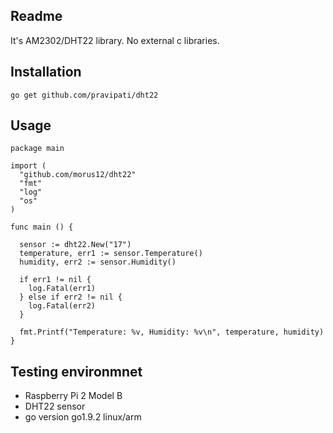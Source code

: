 ## Readme

It's AM2302/DHT22 library. No external c libraries. 

## Installation 
`go get github.com/pravipati/dht22`

## Usage
```
package main 

import (
  "github.com/morus12/dht22"
  "fmt"
  "log"
  "os"
)

func main () {

  sensor := dht22.New("17")
  temperature, err1 := sensor.Temperature()
  humidity, err2 := sensor.Humidity()
  
  if err1 != nil {
    log.Fatal(err1)
  } else if err2 != nil {
    log.Fatal(err2)
  }
  
  fmt.Printf("Temperature: %v, Humidity: %v\n", temperature, humidity)
}
```

## Testing environmnet 
- Raspberry Pi 2 Model B
- DHT22 sensor
- go version go1.9.2 linux/arm
